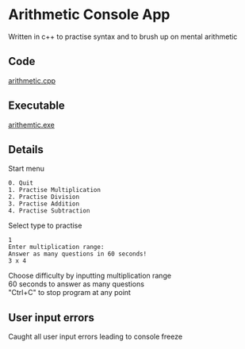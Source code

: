 # Arithmetic Console App
Written in c++ to practise syntax and to brush up on mental arithmetic
##  Code
[arithmetic.cpp](https://github.com/ctxj/cpp-projects/blob/main/arithmetic.cpp)
## Executable
[arithemtic.exe](https://github.com/ctxj/cpp-projects/blob/main/arithmetic.exe)
## Details
Start menu
```
0. Quit
1. Practise Multiplication
2. Practise Division
3. Practise Addition
4. Practise Subtraction
```
Select type to practise  

```
1
Enter multiplication range:
Answer as many questions in 60 seconds!
3 x 4
```
Choose difficulty by inputting multiplication range  
60 seconds to answer as many questions  
"Ctrl+C" to stop program at any point
## User input errors
Caught all user input errors leading to console freeze
